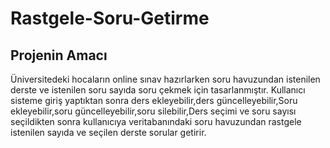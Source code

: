 # Rastgele-Soru-Getirme
## Projenin Amacı
Üniversitedeki hocaların online sınav hazırlarken soru havuzundan istenilen derste ve istenilen soru sayıda soru çekmek için tasarlanmıştır.
Kullanıcı sisteme giriş yaptıktan sonra ders ekleyebilir,ders güncelleyebilir,Soru ekleyebilir,soru güncelleyebilir,soru silebilir,Ders seçimi ve soru sayısı seçildikten sonra 
kullanıcıya veritabanındaki soru havuzundan rastgele istenilen sayıda ve seçilen derste sorular getirir.


